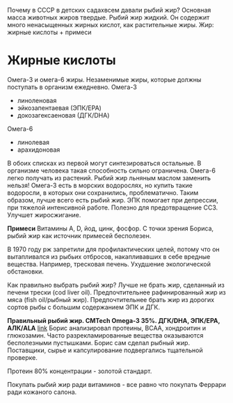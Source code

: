 Почему в СССР в детских садахвсем давали рыбий жир?
Основная масса животных жиров твердые. Рыбий жир жидкий. Он содержит много ненасыщенных жирных кислот, как растительные жиры.
Жир: жирные кислоты + примеси

# Жирные кислоты
Омега-3 и омега-6 жиры. Незаменимые жиры, которые должны поступать в организм ежедневно. 
Омега-3
- линоленовая
- эйкозапентаевая (ЭПК/EPA)
- докозагексаеновая (ДГК/DHA)

 Омега-6
 - линолевая
 - арахидоновая 

В обоих списках из первой могут синтезироваться остальные. В организме человека такая способность сильно ограничена.
Омега-6 легко получать из растений.
Рыбий жир льняным маслом заменить нельзя! Омега-3 есть в морских водорослях, но купить такие водоросли, в которых они сохранились, проблематично. Таким образом, лучше всего есть рыбий жир. 
ЭПК помогает при депрессии, при тяжелой интенсивной работе.
Полезно для предотвращение ССЗ. Улучшет жиросжигание.

**Примеси**
Витамины А, D, йод, цинк, фосфор. С точки зрения Бориса, рыбий жир как источник примесей бесполезен.

В 1970 году рж запретили для профилактических целей, потому что он вытапливался из рыбьих отбросов, накапливавших в себе вредные вещества. Например, тресковая печень. Ухудшение экологической обстановки.

Как правильно выбрать рыбий жир? Лучше не брать жир, сделанный из печени трески (cod liver oil). Предпочтительнее рафинированный жир из мяса (fish oil/рыбный жир). 
Предпочтительнее брать жир из дорогих сортов рыбы с большим содержанием ЭПК и ДГК.

**Правильный рыбий жир. CMTech Omega-3 35%. ДГК/DHA, ЭПК/EPA, АЛК/ALA**
[link](https://youtu.be/uNpWwTwPWS8)
Борис анализировал протеины, ВСАА, хондроитин и глюкозамин.  Часто разрекламированные вещества оказываются бесполезными пустышками. 
Борис сам сделал рыбный жир. Поставщики, сырье и капсулирование подвергались тщательной проверке. 

Протеин 80% концентрации - золотой стандарт.

Покупать рыбий жир ради витаминов - все равно что покупать Феррари ради кожаного салона.